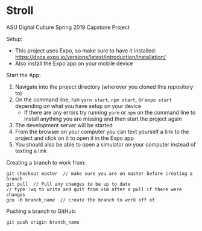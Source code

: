 # Stroll
ASU Digital Culture Spring 2019 Capstone Project

Setup:
  - This project uses Expo, so make sure to have it installed: https://docs.expo.io/versions/latest/introduction/installation/
  - Also install the Expo app on your mobile device
 
Start the App:
  1. Navigate into the project directory (wherever you cloned this repository to)
  2. On the command line, run `yarn start`, `npm start`, or `expo start` depending on what you have setup on your device
      - If there are any errors try running `yarn` or `npm` on the command line to install anything you are missing and then    start the project again
  3. The development server will be started
  4. From the browser on your computer you can text yourself a link to the project and click on it to open it in the Expo app
  5. You should also be able to open a simulator on your computer instead of texting a link
  
Creating a branch to work from: 
```
git checkout master  // make sure you are on master before creating a branch
git pull  // Pull any changes to be up to date
// type :wq to write and quit from vim after a pull if there were changes
gco -b branch_name  // create the branch to work off of
```

Pushing a branch to GitHub:
```
git push origin branch_name
```
